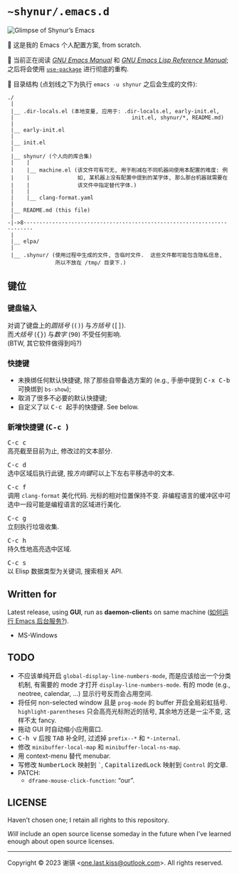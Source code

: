 <!-- ~shynur/.emacs.d/README.md -->

# `~shynur/.emacs.d`

![Glimpse of Shynur’s Emacs](https://raw.githubusercontent.com/shynur/shynur/main/Pictures/Emacs/2023-6-17.png "五子棋, 输了...")

🥰 这是我的 Emacs 个人配置方案, from scratch.

🔬 当前正在阅读 [*GNU Emacs Manual*](https://www.gnu.org/software/emacs/manual/html_node/emacs) 和 [*GNU Emacs Lisp Reference Manual*](https://www.gnu.org/software/emacs/manual/html_node/elisp);
之后将会使用 [`use-package`](https://github.com/jwiegley/use-package) 进行彻底的重构.

📖 目录结构 (点划线之下为执行 `emacs -u shynur` 之后会生成的文件):

```
./
 |
 |__ .dir-locals.el (本地变量, 应用于: .dir-locals.el, early-init.el,
 |                                     init.el, shynur/*, README.md)
 |
 |__ early-init.el
 |
 |__ init.el
 |
 |__ shynur/ (个人向的库合集)
 |    |
 |    |__ machine.el (该文件可有可无, 用于削减在不同机器间使用本配置的难度: 例
 |    |               如, 某机器上没有配置中提到的某字体, 那么那台机器就需要在
 |    |               该文件中指定替代字体.)
 |    |
 |    |__ clang-format.yaml
 |
 |__ README.md (this file)
 |
-|->8·-·-·-·-·-·-·-·-·-·-·-·-·-·-·-·-·-·-·-·-·-·-·-·-·-·-·-·-·-·-·-·-·-·-·-·-
 |
 |__ elpa/
 |
 |__ .shynur/ (使用过程中生成的文件, 含临时文件.  这些文件都可能包含隐私信息,
               所以不放在 /tmp/ 目录下.)
```

## 键位

### 键盘输入

对调了键盘上的*圆括号* (<kbd>(</kbd><kbd>)</kbd>) 与*方括号* (<kbd>[</kbd><kbd>]</kbd>).  <br>
而*大括号* (<kbd>{</kbd><kbd>}</kbd>) 与*数字* (<kbd>9</kbd><kbd>0</kbd>) 不受任何影响.  <br>
(BTW, 其它软件做得到吗?)

### 快捷键

- 未换绑任何默认快捷键, 除了那些自带备选方案的 (e.g., 手册中提到 <kbd>C-x C-b</kbd> 可换绑到 `bs-show`);
- 取消了很多不必要的默认快捷键;
- 自定义了以 <kbd>C-c <letter></kbd> 起手的快捷键.  See below.

### 新增快捷键 (<kbd>C-c <letter></kbd>)

<kbd>C-c c</kbd><br>
高亮截至目前为止, 修改过的文本部分.

<kbd>C-c d</kbd><br>
选中区域后执行此键, 按*方向键*可以上下左右平移选中的文本.

<kbd>C-c f</kbd><br>
调用 `clang-format` 美化代码.  光标的相对位置保持不变.  非编程语言的缓冲区中可选中一段可能是编程语言的区域进行美化.

<kbd>C-c g</kbd><br>
立刻执行垃圾收集.

<kbd>C-c h</kbd><br>
持久性地高亮选中区域.

<kbd>C-c s</kbd><br>
以 Elisp 数据类型为关键词, 搜索相关 API.

## Written for

Latest release, using **GUI**, run as **daemon-client**s on same machine ([如何运行 Emacs 后台服务?](./shynur/Emacs-use_daemon.md)).

- MS-Windows

## TODO

- 不应该单纯开启 `global-display-line-numbers-mode`, 而是应该给出一个分类机制, 有需要的 mode 才打开 `display-line-numbers-mode`.  有的 mode (e.g., neotree, calendar, ...) 显示行号反而会占用空间.
- 将任何 non-selected window 且是 `prog-mode` 的 buffer 开启全局彩虹括号.  `highlight-parentheses` 只会高亮光标附近的括号, 其余地方还是一尘不变, 这样不太 fancy.
- 拖动 GUI 时自动缩小应用窗口.
- <kbd>C-h v</kbd> 后按 <kbd>TAB</kbd> 补全时, 过滤掉 `prefix--*` 和 `*-internal`.
- 修改 `minibuffer-local-map` 和 `minibuffer-local-ns-map`.
- 用 context-menu 替代 menubar.
- 写修改 <kbd>NumberLock</kbd> 映射到 <code>`</code>, <kbd>CapitalizedLock</kbd> 映射到 <code>Control</code> 的文章.
- PATCH:
    - `dframe-mouse-click-function`: “our”.

## LICENSE

Haven’t chosen one; I retain all rights to this repository.

*Will* include an open source license someday in the future when I’ve learned enough about open source licenses.

___

Copyright &copy; 2023 谢骐 \<<one.last.kiss@outlook.com>\>.  All rights reserved.

<!-- Local Variables: -->
<!-- coding: utf-8-unix -->
<!-- End: -->
